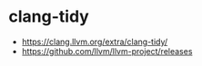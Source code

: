# clang-tidy

- https://clang.llvm.org/extra/clang-tidy/
- https://github.com/llvm/llvm-project/releases
